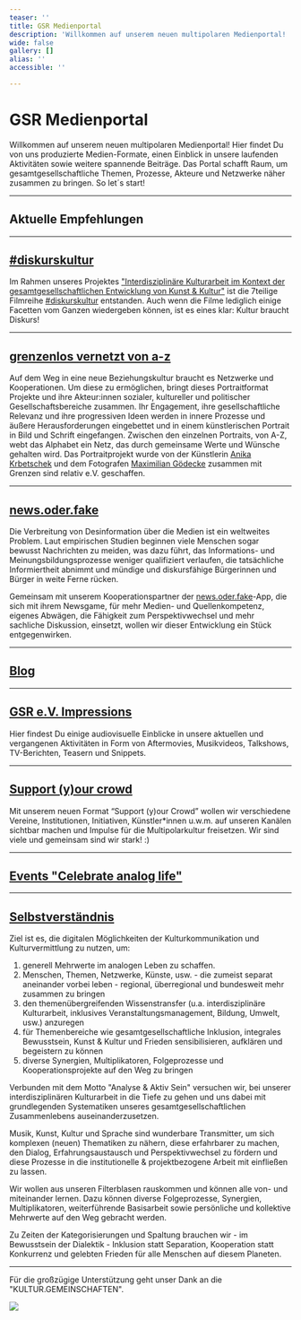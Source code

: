 ```yaml
---
teaser: ''
title: GSR Medienportal
description: 'Willkommen auf unserem neuen multipolaren Medienportal! '
wide: false
gallery: []
alias: ''
accessible: ''

---
```

# GSR Medienportal

Willkommen auf unserem neuen multipolaren Medienportal! Hier findet Du von uns produzierte Medien-Formate, einen Einblick in unsere laufenden Aktivitäten sowie weitere spannende Beiträge. Das Portal schafft Raum, um gesamtgesellschaftliche Themen, Prozesse, Akteure und Netzwerke näher zusammen zu bringen. So let´s start!

***

## Aktuelle Empfehlungen

<slideshow :max="2" name="gsr-medienportal-aktuelle-empfehlungen"></slideshow>

***

## [#diskurskultur](https://www.grenzensindrelativ.de/aktivitaeten/gsr-medienportal/diskurskultur)

Im Rahmen unseres Projektes ["Interdisziplinäre Kulturarbeit im Kontext der gesamtgesellschaftlichen Entwicklung von Kunst & Kultur"](https://www.grenzensindrelativ.de/aktivitaeten/projekte-und-veranstaltungen/interdisziplinaere-kulturarbeit/allgemein) ist die 7teilige Filmreihe [#diskurskultur](https://www.youtube.com/hashtag/diskurskultur) entstanden. Auch wenn die Filme lediglich einige Facetten vom Ganzen wiedergeben können, ist es eines klar: Kultur braucht Diskurs!

<video-gallery name="media-diskurskultur"></video-gallery>

***

## [grenzenlos vernetzt von a-z](https://www.grenzensindrelativ.de/aktivitaeten/gsr-medienportal/grenzenlos-vernetzt/grenzenlos-vernetzt)

Auf dem Weg in eine neue Beziehungskultur braucht es Netzwerke und Kooperationen. Um diese zu ermöglichen, bringt dieses Portraitformat Projekte und ihre Akteur:innen sozialer, kultureller und politischer Gesellschaftsbereiche zusammen. Ihr Engagement, ihre gesellschaftliche Relevanz und ihre progressiven Ideen werden in innere Prozesse und äußere Herausforderungen eingebettet und in einem künstlerischen Portrait in Bild und Schrift eingefangen. Zwischen den einzelnen Portraits, von A-Z, webt das Alphabet ein Netz, das durch gemeinsame Werte und Wünsche gehalten wird. Das Portraitprojekt wurde von der Künstlerin [Anika Krbetschek](www.anikakrb.com) und dem Fotografen [Maximilian Gödecke](www.max-goedecke.de) zusammen mit Grenzen sind relativ e.V. geschaffen.

<slideshow :max="2" name="gsr-medienportal-grenzenlosvernetzt"></slideshow>

***

## [news.oder.fake](https://www.grenzensindrelativ.de/aktivitaeten/gsr-medienportal/news.oder.fake/news.oder.fake)

Die Verbreitung von Desinformation über die Medien ist ein weltweites Problem. Laut empirischen Studien beginnen viele Menschen sogar bewusst Nachrichten zu meiden, was dazu führt, das Informations- und Meinungsbildungsprozesse weniger qualifiziert verlaufen, die tatsächliche Informiertheit abnimmt und mündige und diskursfähige Bürgerinnen und Bürger in weite Ferne rücken.

Gemeinsam mit unserem Kooperationspartner der [news.oder.fake](https://www.facebook.com/newsoderfake)-App, die sich mit ihrem Newsgame, für mehr Medien- und Quellenkompetenz, eigenes Abwägen, die Fähigkeit zum Perspektivwechsel und mehr sachliche Diskussion, einsetzt, wollen wir dieser Entwicklung ein Stück entgegenwirken.

<slideshow :max="2" name="gsr-medienportal-news.oder.fake"></slideshow>

***

## [Blog](https://www.grenzensindrelativ.de/aktivitaeten/gsr-medienportal/Blog/grenzen-sind-relativ-musik-horen-und-inklusion)

<slideshow :max="2" name="media-blog"></slideshow>

***

## [GSR e.V. Impressions](https://www.grenzensindrelativ.de/aktivitaeten/gsr-medienportal/gsr-e.v.impressions)

Hier findest Du einige audiovisuelle Einblicke in unsere aktuellen und vergangenen Aktivitäten in Form von Aftermovies, Musikvideos, Talkshows, TV-Berichten, Teasern und Snippets.

<video-gallery name="gsr-medienportal-impressions"></video-gallery>

***

## [Support (y)our crowd](https://www.grenzensindrelativ.de/aktivitaeten/gsr-medienportal/Support%20your%20crowd/support-your-crowd)

Mit unserem neuen Format “Support (y)our Crowd” wollen wir verschiedene Vereine, Institutionen, Initiativen, Künstler*innen u.w.m. auf unseren Kanälen sichtbar machen und Impulse für die Multipolarkultur freisetzen. Wir sind viele und gemeinsam sind wir stark! :) 

<slideshow :max="2" name="gsr-medienportal-support-your-crowd"></slideshow>

***

## [Events "Celebrate analog life"](https://www.grenzensindrelativ.de/aktivitaeten/gsr-medienportal/events-celebrate-analog-life)

<slideshow :max="2" name="gsr-medienportal-celebrate-analog-life"></slideshow>

***

## [Selbstverständnis](https://www.grenzensindrelativ.de/aktivitaeten/gsr-medienportal/selbstverstandnis)

Ziel ist es, die digitalen Möglichkeiten der Kulturkommunikation und Kulturvermittlung zu nutzen, um:

1. generell Mehrwerte im analogen Leben zu schaffen.
2. Menschen, Themen, Netzwerke, Künste, usw. - die zumeist separat aneinander vorbei leben - regional, überregional und bundesweit mehr zusammen zu bringen
3. den themenübergreifenden Wissenstransfer (u.a. interdisziplinäre Kulturarbeit, inklusives Veranstaltungsmanagement, Bildung, Umwelt, usw.) anzuregen
4. für Themenbereiche wie gesamtgesellschaftliche Inklusion, integrales Bewusstsein, Kunst & Kultur und Frieden sensibilisieren, aufklären und begeistern zu können
5. diverse Synergien, Multiplikatoren, Folgeprozesse und Kooperationsprojekte auf den Weg zu bringen

Verbunden mit dem Motto "Analyse & Aktiv Sein" versuchen wir, bei unserer interdisziplinären Kulturarbeit in die Tiefe zu gehen und uns dabei mit grundlegenden Systematiken unseres gesamtgesellschaftlichen Zusammenlebens auseinanderzusetzen.

Musik, Kunst, Kultur und Sprache sind wunderbare Transmitter, um sich komplexen (neuen) Thematiken zu nähern, diese erfahrbarer zu machen, den Dialog, Erfahrungsaustausch und Perspektivwechsel zu fördern und diese Prozesse in die institutionelle & projektbezogene Arbeit mit einfließen zu lassen.

Wir wollen aus unseren Filterblasen rauskommen und können alle von- und miteinander lernen. Dazu können diverse Folgeprozesse, Synergien, Multiplikatoren, weiterführende Basisarbeit sowie persönliche und kollektive Mehrwerte auf den Weg gebracht werden.

Zu Zeiten der Kategorisierungen und Spaltung brauchen wir - im Bewusstsein der Dialektik - Inklusion statt Separation, Kooperation statt Konkurrenz und gelebten Frieden für alle Menschen auf diesem Planeten.

***

Für die großzügige Unterstützung geht unser Dank an die "KULTUR.GEMEINSCHAFTEN".

![](/media/2022/11/logoleiste-kulturgemeinschaften-als-png.png)